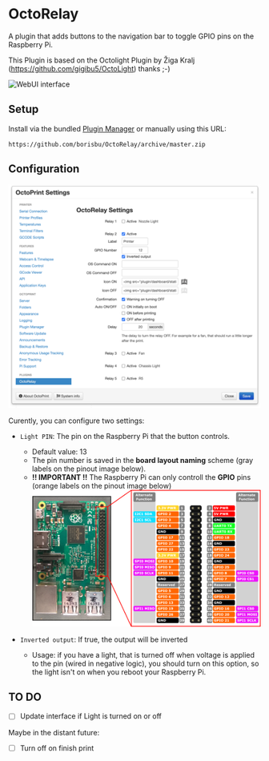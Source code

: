 # OctoRelay
A plugin that adds buttons to the navigation bar to toggle GPIO pins on the Raspberry Pi.

This Plugin is based on the Octolight Plugin by Žiga Kralj (https://github.com/gigibu5/OctoLight) thanks ;-)

![WebUI interface](img/screenshoot.png)

## Setup
Install via the bundled [Plugin Manager](https://docs.octoprint.org/en/master/bundledplugins/pluginmanager.html)
or manually using this URL:

	https://github.com/borisbu/OctoRelay/archive/master.zip

## Configuration
![Settings panel](img/settings.png)

Curently, you can configure two settings:
- `Light PIN`: The pin on the Raspberry Pi that the button controls.
	- Default value: 13
	- The pin number is saved in the **board layout naming** scheme (gray labels on the pinout image below).
	- **!! IMPORTANT !!** The Raspberry Pi can only controll the **GPIO** pins (orange labels on the pinout image below)
	![Raspberry Pi GPIO](img/rpi_gpio.png)

- `Inverted output`: If true, the output will be inverted
	- Usage: if you have a light, that is turned off when voltage is applied to the pin (wired in negative logic), you should turn on this option, so the light isn't on when you reboot your Raspberry Pi.

## TO DO
- [ ] Update interface if Light is turned on or off

Maybe in the distant future:
- [ ] Turn off on finish print

